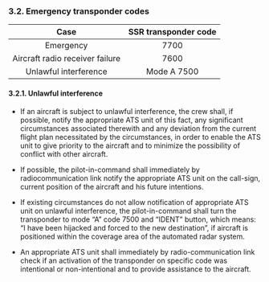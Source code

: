 ### **3.2. Emergency transponder codes**

|              Case               | SSR transponder code |
| :-----------------------------: | :------------------: |
|            Emergency            |         7700         |
| Aircraft radio receiver failure |         7600         |
|      Unlawful interference      |     Mode A 7500      |

#### 3.2.1. Unlawful interference

- If an aircraft is subject to unlawful interference, the crew shall, if possible, notify the appropriate ATS unit of this fact, any significant circumstances associated therewith and any deviation from the current flight plan necessitated by the circumstances, in order to enable the ATS unit to give priority to the aircraft and to minimize the possibility of conflict with other aircraft.
- If possible, the pilot-in-command shall immediately by radiocommunication link notify the appropriate ATS unit on the call-sign, current position of the aircraft and his future intentions.

- If existing circumstances do not allow notification of appropriate ATS unit on unlawful interference, the pilot-in-command shall turn the transponder to mode “A” code 7500 and “IDENT” button, which means: “I have been hijacked and forced to the new destination”, if aircraft is positioned within the coverage area of the automated radar system.
- An appropriate ATS unit shall immediately by radio-communication link check if an activation of the transponder on specific code was intentional or non-intentional and to provide assistance to the aircraft.
